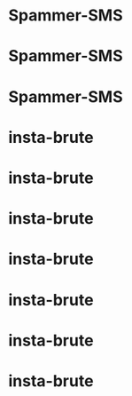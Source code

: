 # Spammer-SMS
# Spammer-SMS
# Spammer-SMS
# insta-brute
# insta-brute
# insta-brute
# insta-brute
# insta-brute
# insta-brute
# insta-brute
